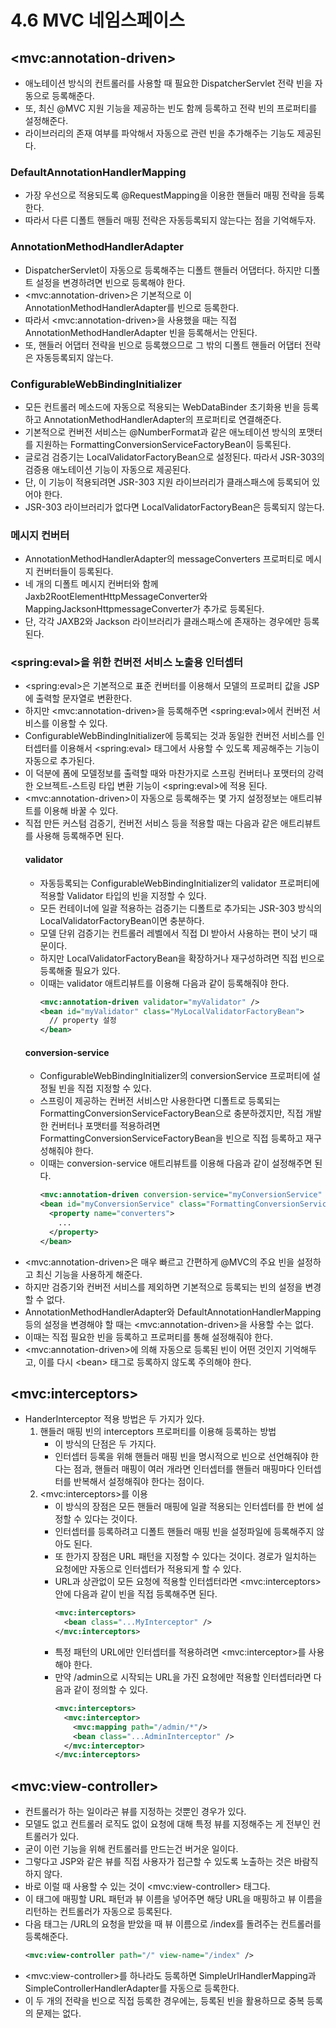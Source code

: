# 4.6 MVC 네임스페이스
## \<mvc:annotation-driven>
- 애노테이션 방식의 컨트롤러를 사용할 때 필요한 DispatcherServlet 전략 빈을 자동으로 등록해준다.
- 또, 최신 @MVC 지원 기능을 제공하는 빈도 함께 등록하고 전략 빈의 프로퍼티를 설정해준다.
- 라이브러리의 존재 여부를 파악해서 자동으로 관련 빈을 추가해주는 기능도 제공된다.
### DefaultAnnotationHandlerMapping
- 가장 우선으로 적용되도록 @RequestMapping을 이용한 핸들러 매핑 전략을 등록한다.
- 따라서 다른 디폴트 핸들러 매핑 전략은 자동등록되지 않는다는 점을 기억해두자.

### AnnotationMethodHandlerAdapter
- DispatcherServlet이 자동으로 등록해주는 디폴트 핸들러 어댑터다. 하지만 디폴트 설정을 변경하려면 빈으로 등록해야 한다.
- \<mvc:annotation-driven>은 기본적으로 이 AnnotationMethodHandlerAdapter를 빈으로 등록한다.
- 따라서 \<mvc:annotation-driven>을 사용했을 때는 직접 AnnotationMethodHandlerAdapter 빈을 등록해서는 안된다.
- 또, 핸들러 어댑터 전략을 빈으로 등록했으므로 그 밖의 디폴트 핸들러 어댑터 전략은 자동등록되지 않는다.

### ConfigurableWebBindingInitializer
- 모든 컨트롤러 메소드에 자동으로 적용되는 WebDataBinder 초기화용 빈을 등록하고 AnnotationMethodHandlerAdapter의 프로퍼티로 연결해준다.
- 기본적으로 컨버전 서비스는 @NumberFormat과 같은 애노테이션 방식의 포맷터를 지원하는 FormattingConversionServiceFactoryBean이 등록된다.
- 글로검 검증기는 LocalValidatorFactoryBean으로 설정된다. 따라서 JSR-303의 검증용 애노테이션 기능이 자동으로 제공된다.
- 단, 이 기능이 적용되려면 JSR-303 지원 라이브러리가 클래스패스에 등록되어 있어야 한다.
- JSR-303 라이브러리가 없다면 LocalValidatorFactoryBean은 등록되지 않는다.

### 메시지 컨버터
- AnnotationMethodHandlerAdapter의 messageConverters 프로퍼티로 메시지 컨버터들이 등록된다.
- 네 개의 디폴트 메시지 컨버터와 함께 Jaxb2RootElementHttpMessageConverter와 MappingJacksonHttpmessageConverter가 추가로 등록된다.
- 단, 각각 JAXB2와 Jackson 라이브러리가 클래스패스에 존재하는 경우에만 등록된다.

### \<spring:eval>을 위한 컨버전 서비스 노출용 인터셉터
- \<spring:eval>은 기본적으로 표준 컨버터를 이용해서 모델의 프로퍼티 값을 JSP에 출력할 문자열로 변환한다.
- 하지만 \<mvc:annotation-driven>을 등록해주면 \<spring:eval>에서 컨버전 서비스를 이용할 수 있다.
- ConfigurableWebBindingInitializer에 등록되는 것과 동일한 컨버전 서비스를 인터셉터를 이용해서
  \<spring:eval> 태그에서 사용할 수 있도록 제공해주는 기능이 자동으로 추가된다.
- 이 덕분에 폼에 모델정보를 출력할 때와 마찬가지로 스프링 컨버터나 포맷터의 강력한 오브젝트-스트링 타입 변환 기능이 \<spring:eval>에 적용 된다.
- \<mvc:annotation-driven>이 자동으로 등록해주는 몇 가지 설정정보는 애트리뷰트를 이용해 바꿀 수 있다.
- 직접 만든 커스텀 검증기, 컨버전 서비스 등을 적용할 때는 다음과 같은 애트리뷰트를 사용해 등록해주면 된다.
  #### validator
  + 자동등록되는 ConfigurableWebBindingInitializer의 validator 프로퍼티에 적용할 Validator 타입의 빈을 지정할 수 있다.
  + 모든 컨테이너에 일괄 적용하는 검증기는 디폴트로 추가되는 JSR-303 방식의 LocalValidatorFactoryBean이면 충분하다.
  + 모델 단위 검증기는 컨트롤러 레벨에서 직접 DI 받아서 사용하는 편이 낫기 때문이다.
  + 하지만 LocalValidatorFactoryBean을 확장하거나 재구성하려면 직접 빈으로 등록해줄 필요가 있다.
  + 이때는 validator 애트리뷰트를 이용해 다음과 같이 등록해줘야 한다.
    ```xml
    <mvc:annotation-driven validator="myValidator" />
    <bean id="myValidator" class="MyLocalValidatorFactoryBean">
      // property 설정
    </bean>
    ```
  #### conversion-service
  + ConfigurableWebBindingInitializer의 conversionService 프로퍼티에 설정될 빈을 직접 지정할 수 있다.
  + 스프링이 제공하는 컨버전 서비스만 사용한다면 디폴트로 등록되는 FormattingConversionServiceFactoryBean으로 충분하겠지만,
    직접 개발한 컨버터나 포맷터를 적용하려면 FormattingConversionServiceFactoryBean을 빈으로 직접 등록하고 재구성해줘야 한다.
  + 이때는 conversion-service 애트리뷰트를 이용해 다음과 같이 설정해주면 된다.
    ```xml
    <mvc:annotation-driven conversion-service="myConversionService" />
    <bean id="myConversionService" class="FormattingConversionServiceFactoryBean">
      <property name="converters">
        ...
      </property>
    </bean>
    ```
- \<mvc:annotation-driven>은 매우 빠르고 간편하게 @MVC의 주요 빈을 설정하고 최신 기능을 사용하게 해준다.
- 하지만 검증기와 컨버전 서비스를 제외하면 기본적으로 등록되는 빈의 설정을 변경할 수 없다.
- AnnotationMethodHandlerAdapter와 DefaultAnnotationHandlerMapping 등의 설정을 변경해야 할 때는 \<mvc:annotation-driven>을 사용할 수는 없다.
- 이때는 직접 필요한 빈을 등록하고 프로퍼티를 통해 설정해줘야 한다.
- \<mvc:annotation-driven>에 의해 자동으로 등록된 빈이 어떤 것인지 기억해두고, 이를 다시 \<bean> 태그로 등록하지 않도록 주의해야 한다.

## \<mvc:interceptors>
- HanderInterceptor 적용 방법은 두 가지가 있다.
  1. 핸들러 매핑 빈의 interceptors 프로퍼티를 이용해 등록하는 방법
     + 이 방식의 단점은 두 가지다.
     + 인터셉터 등록을 위해 핸들러 매핑 빈을 명시적으로 빈으로 선언해줘야 한다는 점과,
       핸들러 매핑이 여러 개라면 인터셉터를 핸들러 매핑마다 인터셉터를 반복해서 설정해줘야 한다는 점이다.
  2. \<mvc:interceptors>를 이용
     + 이 방식의 장점은 모든 핸들러 매핑에 일괄 적용되는 인터셉터를 한 번에 설정할 수 있다는 것이다.
     + 인터셉터를 등록하려고 디폴트 핸들러 매핑 빈을 설정파일에 등록해주지 않아도 된다.
     + 또 한가지 장점은 URL 패턴을 지정할 수 있다는 것이다. 경로가 일치하는 요청에만 자동으로 인터셉터가 적용되게 할 수 있다.
     + URL과 상관없이 모든 요청에 적용할 인터셉터라면 \<mvc:interceptors> 안에 다음과 같이 빈을 직접 등록해주면 된다.
       ```xml
       <mvc:interceptors>
         <bean class="...MyInterceptor" />
       </mvc:interceptors>
       ```
     + 특정 패턴의 URL에만 인터셉터를 적용하려면 \<mvc:interceptor>를 사용해야 한다.
     + 만약 /admin으로 시작되는 URL을 가진 요청에만 적용할 인터셉터라면 다음과 같이 정의할 수 있다.
       ```xml
       <mvc:interceptors>
         <mvc:interceptor>
           <mvc:mapping path="/admin/*"/>
           <bean class="...AdminInterceptor" />
         </mvc:interceptor>
       </mvc:interceptors>
       ```

## \<mvc:view-controller>
- 컨트롤러가 하는 일이라곤 뷰를 지정하는 것뿐인 경우가 있다.
- 모델도 없고 컨트롤러 로직도 없이 요청에 대해 특정 뷰를 지정해주는 게 전부인 컨트롤러가 있다.
- 굳이 이런 기능을 위해 컨트롤러를 만드는건 버거운 일이다.
- 그렇다고 JSP와 같은 뷰를 직접 사용자가 접근할 수 있도록 노출하는 것은 바람직하지 않다.
- 바로 이럴 때 사용할 수 있는 것이 \<mvc:view-controller> 태그다.
- 이 태그에 매핑할 URL 패턴과 뷰 이름을 넣어주면 해당 URL을 매핑하고 뷰 이름을 리턴하는 컨트롤러가 자동으로 등록된다.
- 다음 태그는 /URL의 요청을 받았을 때 뷰 이름으로 /index를 돌려주는 컨트롤러를 등록해준다.
  ```xml
  <mvc:view-controller path="/" view-name="/index" />
  ```
- \<mvc:view-controller>를 하나라도 등록하면 SimpleUrlHandlerMapping과 SimpleControllerHandlerAdapter를 자동으로 등록한다.
- 이 두 개의 전략을 빈으로 직접 등록한 경우에는, 등록된 빈을 활용하므로 중복 등록의 문제는 없다.